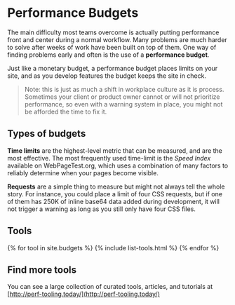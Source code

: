 ---
---

# Performance Budgets

The main difficulty most teams overcome is actually putting performance front and center during a normal workflow. Many problems are much harder to solve after weeks of work have been built on top of them. One way of finding problems early and often is the use of a **performance budget**.

Just like a monetary budget, a performance budget places limits on your site, and as you develop features the budget keeps the site in check.

> Note: this is just as much a shift in workplace culture as it is process.
> Sometimes your client or product owner cannot or will not prioritize
> performance, so even with a warning system in place, you might not be
> afforded the time to fix it.

## Types of budgets

**Time limits** are the highest-level metric that can be measured, and are the most effective. The most frequently used time-limit is the _Speed Index_ available on WebPageTest.org, which uses a combination of many factors to reliably determine when your pages become visible.

**Requests** are a simple thing to measure but might not always tell the whole story. For instance, you could place a limit of four CSS requests, but if one of them has 250K of inline base64 data added during development, it will not trigger a warning as long as you still only have four CSS files.

## Tools

<dl>
{% for tool in site.budgets %}
    {% include list-tools.html %}
{% endfor %}
</dl>

## Find more tools

You can see a large collection of curated tools, articles, and tutorials at [http://perf-tooling.today/](http://perf-tooling.today/)
